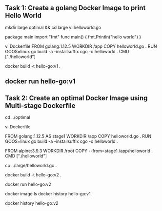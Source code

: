 Task 1: Create a golang Docker Image to print Hello World
-------------------------------------------------------------
mkdir large optimal && cd large	
vi helloworld.go

package main
import "fmt"
func main() {
fmt.Println("hello world")
}


vi Dockerfile
FROM golang:1.12.5
WORKDIR /app
COPY helloworld.go .
RUN GOOS=linux go build -a -installsuffix cgo -o helloworld .
CMD ["./helloworld"]

docker build -t hello-go:v1 .

docker run hello-go:v1
-------------------------------------------------------------
Task 2: Create an optimal Docker Image using Multi-stage Dockerfile
-------------------------------------------------------------
cd ../optimal

vi Dockerfile

FROM golang:1.12.5 AS stage1
WORKDIR /app
COPY helloworld.go .
RUN GOOS=linux go build -a -installsuffix cgo -o helloworld .

FROM alpine:3.9.3
WORKDIR /root
COPY --from=stage1 /app/helloworld .
CMD ["./helloworld"]


cp ../large/helloworld.go .

docker build -t hello-go:v2 .

docker run hello-go:v2

docker image ls
docker history hello-go:v1

docker history hello-go:v2
